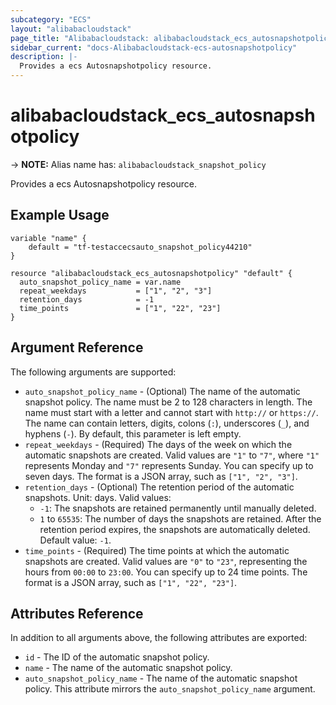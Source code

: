 ```yaml
---
subcategory: "ECS"
layout: "alibabacloudstack"
page_title: "Alibabacloudstack: alibabacloudstack_ecs_autosnapshotpolicy"
sidebar_current: "docs-Alibabacloudstack-ecs-autosnapshotpolicy"
description: |- 
  Provides a ecs Autosnapshotpolicy resource.
---
```


# alibabacloudstack_ecs_autosnapshotpolicy
-> **NOTE:** Alias name has: `alibabacloudstack_snapshot_policy`

Provides a ecs Autosnapshotpolicy resource.

## Example Usage

```hcl
variable "name" {
    default = "tf-testaccecsauto_snapshot_policy44210"
}

resource "alibabacloudstack_ecs_autosnapshotpolicy" "default" {
  auto_snapshot_policy_name = var.name
  repeat_weekdays           = ["1", "2", "3"]
  retention_days            = -1
  time_points               = ["1", "22", "23"]
}
```

## Argument Reference

The following arguments are supported:

* `auto_snapshot_policy_name` - (Optional) The name of the automatic snapshot policy. The name must be 2 to 128 characters in length. The name must start with a letter and cannot start with `http://` or `https://`. The name can contain letters, digits, colons (`:`), underscores (`_`), and hyphens (`-`). By default, this parameter is left empty.
* `repeat_weekdays` - (Required) The days of the week on which the automatic snapshots are created. Valid values are `"1"` to `"7"`, where `"1"` represents Monday and `"7"` represents Sunday. You can specify up to seven days. The format is a JSON array, such as `["1", "2", "3"]`.
* `retention_days` - (Optional) The retention period of the automatic snapshots. Unit: days. Valid values:
  - `-1`: The snapshots are retained permanently until manually deleted.
  - `1` to `65535`: The number of days the snapshots are retained. After the retention period expires, the snapshots are automatically deleted.
  Default value: `-1`.
* `time_points` - (Required) The time points at which the automatic snapshots are created. Valid values are `"0"` to `"23"`, representing the hours from `00:00` to `23:00`. You can specify up to 24 time points. The format is a JSON array, such as `["1", "22", "23"]`.

## Attributes Reference

In addition to all arguments above, the following attributes are exported:

* `id` - The ID of the automatic snapshot policy.
* `name` - The name of the automatic snapshot policy.
* `auto_snapshot_policy_name` - The name of the automatic snapshot policy. This attribute mirrors the `auto_snapshot_policy_name` argument.
